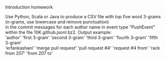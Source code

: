 Introduction homework

Use Python, Scala or Java to produce a CSV file with top five word 3-grams (n-grams, use lowercase and remove punctuation)  
in the commit messages for each author name in event type “PushEvent” within the file 10K.github.jsonl.bz2. Output example:  
'author' 'first 3-gram' 'second 3-gram' 'third 3-gram' 'fourth 3-gram' 'fifth 3-gram'  
'erfankashani' 'merge pull request' 'pull request #4' 'request #4 from' 'rack from 207' 'from 207 to'


